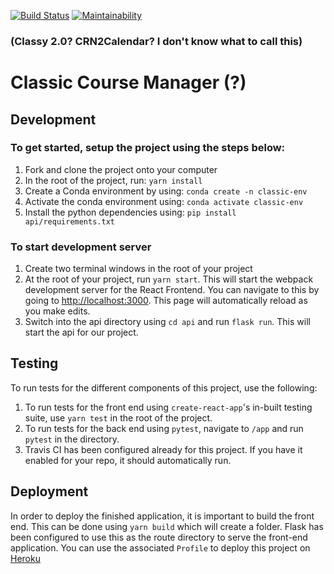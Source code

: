 [![Build Status](https://travis-ci.com/oakypokey/class2calendar.svg?branch=master)](https://travis-ci.com/oakypokey/class2calendar) [![Maintainability](https://api.codeclimate.com/v1/badges/e729cf9104fc94b462cc/maintainability)](https://codeclimate.com/github/oakypokey/class2calendar/maintainability)

### (Classy 2.0? CRN2Calendar? I don't know what to call this)
# Classic Course Manager (?)

## Development
### To get started, setup the project using the steps below:
1. Fork and clone the project onto your computer
2. In the root of the project, run:  `yarn install`
3. Create a Conda environment by using:  `conda create -n classic-env`
4. Activate the conda environment using:  `conda activate classic-env`
5. Install the python dependencies using:  `pip install api/requirements.txt`

### To start development server
1. Create two terminal windows in the root of your project
2. At the root of your project, run `yarn start`. This will start the webpack development server for the React Frontend. You can navigate to this by going to [http://localhost:3000](http://localhost:3000). This page will automatically reload as you make edits.
3. Switch into the api directory using `cd api` and run `flask run`. This will start the api for our project.

## Testing
To run tests for the different components of this project, use the following:
1. To run tests for the front end using `create-react-app`'s in-built testing suite, use `yarn test` in the root of the project.
2. To run tests for the back end using `pytest`, navigate to `/app` and run `pytest` in the directory.
3. Travis CI has been configured already for this project. If you have it enabled for your repo, it should automatically run.

## Deployment
In order to deploy the finished application, it is important to build the front end. This can be done using `yarn build` which will create a folder. Flask has been configured to use this as the route directory to serve the front-end application. You can use the associated `Profile` to deploy this project on [Heroku](https://dashboard.heroku.com)